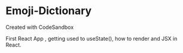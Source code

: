 # Emoji-Dictionary
Created with CodeSandbox

First React App , getting used to useState(), how to render and JSX in React.
